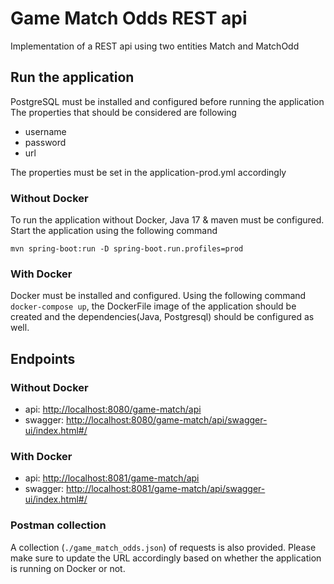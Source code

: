 # Game Match Odds REST api

Implementation of a REST api using two entities Match and MatchOdd

## Run the application
PostgreSQL must be installed and configured before running the application
The properties that should be considered are following

* username
* password
* url

The properties must be set in the application-prod.yml accordingly

### Without Docker
To run the application without Docker, Java 17 & maven must be configured.
Start the application using the following command

`mvn spring-boot:run -D spring-boot.run.profiles=prod`

### With Docker
Docker must be installed and configured.
Using the following command `docker-compose up`, the DockerFile image of the application should be created and the dependencies(Java, Postgresql) should be configured as well.

## Endpoints

### Without Docker

- api: [http://localhost:8080/game-match/api](http://localhost:8080/game-match/api)
- swagger: [http://localhost:8080/game-match/api/swagger-ui/index.html#/](http://localhost:8080/game-match/api/swagger-ui/index.html#/)

### With Docker

- api: [http://localhost:8081/game-match/api](http://localhost:8081/game-match/api)
- swagger: [http://localhost:8081/game-match/api/swagger-ui/index.html#/](http://localhost:8081/game-match/api/swagger-ui/index.html#/)

### Postman collection
A collection (`./game_match_odds.json`) of requests is also provided.
Please make sure to update the URL accordingly based on whether the application is running on Docker or not.